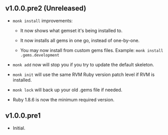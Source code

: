 v1.0.0.pre2 (Unreleased)
------------------------

 * `monk install` improvements:

     * It now shows what gemset it's being installed to.

     * It now installs all gems in one go, instead of one-by-one.

     * You may now install from custom gems files.
       Example: `monk install .gems.development`

 * `monk add` now will stop you if you try to update the default skeleton.

 * `monk init` will use the same RVM Ruby version patch level if RVM is installed.

 * `monk lock` will back up your old .gems file if needed.

 * Ruby 1.8.6 is now the minimum required version.

v1.0.0.pre1
-----------

 * Initial.

